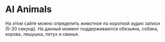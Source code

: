 # AI Animals
На этом сайте можно определить животное по короткой аудио записи (5-20 секунд). На данный момент поддерживаются обезьяна, собака, корова, ляшушка, петух и свинья.
